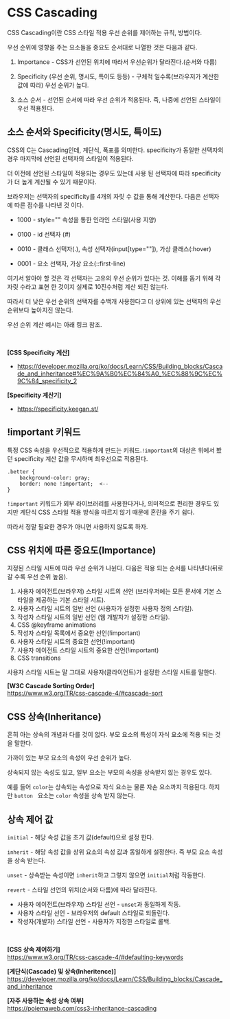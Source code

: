 # CSS Cascading

CSS Cascading이란 CSS 스타일 적용 우선 순위를 제어하는 규칙, 방법이다.

우선 순위에 영향을 주는 요소들을 중요도 순서대로 나열한 것은 다음과 같다.

1. Importance - CSS가 선언된 위치에 따라서 우선순위가 달라진다.(순서와 다름)

2. Specificity (우선 순위, 명시도, 특이도 등등) - 구체적 일수록(브라우저가 계산한 값에 따라) 우선 순위가 높다.
3. 소스 순서 - 선언된 순서에 따라 우선 순위가 적용된다. 즉, 나중에 선언된 스타일이 우선 적용된다.

## 소스 순서와 Specificity(명시도, 특이도)

CSS의 C는 Cascading인데, 계단식, 폭포를 의미한다. specificity가 동일한 선택자의 경우 마지막에 선언된 선택자의 스타일이 적용된다.

더 이전에 선언된 스타일이 적용되는 경우도 있는데 사용 된 선택자에 따라 specificity가 더 높게 계산될 수 있기 때문이다. 

브라우저는 선택자의 specificity를 4개의 자릿 수 값을 통해 계산한다. 다음은 선택자에 따른 점수를 나타낸 것 이다.

+ 1000 - style="" 속성을 통한 인라인 스타일(사용 지양)

+ 0100 - id 선택자 (#)

+ 0010 - 클래스 선택자(.), 속성 선택자(input[type=""]), 가상 클래스(:hover)
+ 0001 - 요소 선택자, 가상 요소(::first-line)

여기서 알아야 할 것은 각 선택자는 고유의 우선 순위가 있다는 것. 이해를 돕기 위해 각 자릿 수라고 표현 한 것이지 실제로 10진수처럼 계산 되진 않는다.

따라서 더 낮은 우선 순위의 선택자를 수백개 사용한다고 더 상위에 있는 선택자의 우선 순위보다 높아지진 않는다.

우선 순위 계산 예시는 아래 링크 참조.

<br>

**[CSS Specificity 계산]**
+ https://developer.mozilla.org/ko/docs/Learn/CSS/Building_blocks/Cascade_and_inheritance#%EC%9A%B0%EC%84%A0_%EC%88%9C%EC%9C%84_specificity_2


**[Specificity 계산기]** 
+ https://specificity.keegan.st/

## !important 키워드

특정 CSS 속성을 우선적으로 적용하게 만드는 키워드.```!important```의 대상은 위에서 봤던 specificity 계산 값을 무시하며 최우선으로 적용된다.
```   
.better {
    background-color: gray;
    border: none !important;  <--
}
```
```!important``` 키워드가 외부 라이브러리를 사용한다거나, 의미적으로 편리한 경우도 있지만 계단식 CSS 스타일 적용 방식을 따르지 않기 때문에 혼란을 주기 쉽다.

따라서 정말 필요한 경우가 아니면 사용하지 않도록 하자.


## CSS 위치에 따른 중요도(Importance)

지정된 스타일 시트에 따라 우선 순위가 나뉜다. 다음은 적용 되는 순서를 나타낸다(뒤로 갈 수록 우선 순위 높음).

1. 사용자 에이전트(브라우저) 스타일 시트의 선언 (브라우저에는 모든 문서에 기본 스타일을 제공하는 기본 스타일 시트).
2. 사용자 스타일 시트의 일반 선언 (사용자가 설정한 사용자 정의 스타일).
3. 작성자 스타일 시트의 일반 선언 (웹 개발자가 설정한 스타일).
4. CSS @keyframe animations
5. 작성자 스타일 목록에서 중요한 선언(!important)
6. 사용자 스타일 시트의 중요한 선언(!important)
7. 사용자 에이전트 스타일 시트의 중요한 선언(!important)
8. CSS transitions

사용자 스타일 시트는 말 그대로 사용자(클라이언트)가 설정한 스타일 시트를 말한다.

**[W3C Cascade Sorting Order]**<br>
https://www.w3.org/TR/css-cascade-4/#cascade-sort

## CSS 상속(Inheritance)

흔히 아는 상속의 개념과 다를 것이 없다. 부모 요소의 특성이 자식 요소에 적용 되는 것을 말한다.

가까이 있는 부모 요소의 속성이 우선 순위가 높다. 

상속되지 않는 속성도 있고, 일부 요소는 부모의 속성을 상속받지 않는 경우도 있다.

예를 들어 `color`는 상속되는 속성으로 자식 요소는 물론 자손 요소까지 적용된다. 하지만 `button ` 요소는 `color` 속성을 상속 받지 않는다.

## 상속 제어 값

`initial` - 해당 속성 값을 초기 값(default)으로 설정 한다.

`inherit` - 해당 속성 값을 상위 요소의 속성 값과 동일하게 설정한다. 즉 부모 요소 속성을 상속 받는다.

`unset` - 상속받는 속성이면 `inherit`하고 그렇지 않으면 `initial`처럼 작동한다.

`revert` - 스타일 선언의 위치(순서와 다름)에 따라 달라진다.
  
  + 사용자 에이전트(브라우저) 스타일 선언 - `unset`과 동일하게 작동.
  + 사용자 스타일 선언 - 브라우저의 default 스타일로 되돌린다.
  + 작성자(개발자) 스타일 선언 - 사용자가 지정한 스타일로 롤백.


<br>


**[CSS 상속 제어하기]**<br>
https://www.w3.org/TR/css-cascade-4/#defaulting-keywords <br>

**[계단식(Cascade) 및 상속(Inheritence)]** <br>
https://developer.mozilla.org/ko/docs/Learn/CSS/Building_blocks/Cascade_and_inheritance

**[자주 사용하는 속성 상속 여부]** <br>
https://poiemaweb.com/css3-inheritance-cascading